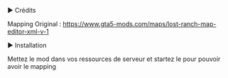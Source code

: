 ► Crédits

Mapping Original : https://www.gta5-mods.com/maps/lost-ranch-map-editor-xml-v-1

► Installation

Mettez le mod dans vos ressources de serveur et startez le pour pouvoir avoir le mapping
